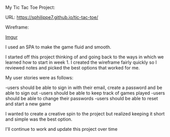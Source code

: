 My Tic Tac Toe Project:

URL:
 https://sphilippe7.github.io/tic-tac-toe/

Wireframe:

[Imgur](http://i.imgur.com/1Oj3Nlk.png)



I used an SPA to make the game fluid and smooth.


I started off this project thinking of and going back to the ways in which we learned how to start in week 1. I created the wireframe fairly quickly so I reviewed notes and picked the best options that worked for me.

My user stories were as follows:

-users should be able to sign in with their email, create a password and be able to sign out
-users should be able to keep track of games played
-users should be able to change their passwords
-users should be able to reset and start a new game

I wanted to create a creative spin to the project but realized keeping it short and simple was the best option.

I'll continue to work and update this project over time
